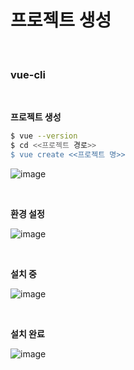 # 프로젝트 생성

&nbsp;

### vue-cli

&nbsp;

**프로젝트 생성**
```bash
$ vue --version
$ cd <<프로젝트 경로>>
$ vue create <<프로젝트 명>>
```

![image](https://user-images.githubusercontent.com/25674959/72214280-14b8f200-3542-11ea-92a2-aea6540fced5.png)

&nbsp;

**환경 설정**

![image](https://user-images.githubusercontent.com/25674959/72214247-847aad00-3541-11ea-9ced-5b3514f789c2.png)

&nbsp;

**설치 중**

![image](https://user-images.githubusercontent.com/25674959/72214260-c6a3ee80-3541-11ea-9894-c28a66455dd7.png)

&nbsp;

**설치 완료**

![image](https://user-images.githubusercontent.com/25674959/72214297-58abf700-3542-11ea-9f15-fa486ac5f17e.png)